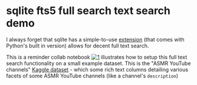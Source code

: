 # sqlite fts5 full search text search demo

I always forget that sqlite has a simple-to-use [extension](https://www.sqlite.org/fts5.html) (that comes with Python's built in version) allows for decent full text search.  

This is a reminder collab notebook [![1](https://colab.research.google.com/assets/colab-badge.svg)]([https://colab.research.google.com/github/jermwatt/sqliteFST5demo/blob/master/sqlite_text_search_demo.ipynb#scrollTo=990354af](https://colab.research.google.com/github/jermwatt/sqliteFST5demo/blob/master/sqlite_text_search_demo.ipynb#scrollTo=990354af)) illustrates how to setup this full text search functionality on a small example dataset.  This is the "ASMR YouTube channels" [Kaggle dataset](https://www.kaggle.com/datasets/ulisesmontoyacanales/youtube-asmr-channels) - which some rich text columns detailing various facets of some ASMR YouTube channels (like a channel's `description`)
